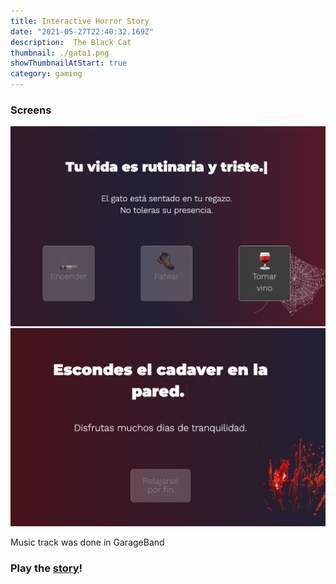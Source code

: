 ```yaml
---
title: Interactive Horror Story
date: "2021-05-27T22:40:32.169Z"
description:  The Black Cat
thumbnail: ./gato1.png
showThumbnailAtStart: true
category: gaming
---
```


### 
### Screens
![BlackCat](./gato2.png)
![BlackCat](./gato3.png)

Music track was done in GarageBand
### Play the <a href="https://julianmojico.github.io/gato-negro-game/" target="_blank">story</a>!